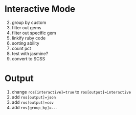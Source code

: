 Interactive Mode
================

2. group by custom
3. filter out gems
4. filter out specific gem
6. linkify ruby code
7. sorting ability
9. count pct
10. test with jasmine?
11. convert to SCSS

Output
======

1. change `ros[interactive]=true` to `ros[output]=interactive`
2. add `ros[output]=json`
3. add `ros[output]=csv`
4. add `ros[group_by]=...`
